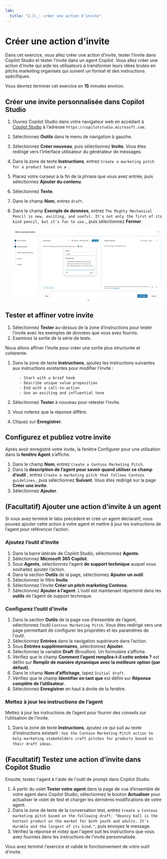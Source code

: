 ```yaml
---
lab:
  title: "2.1\_: créer une action d’invite"
---
```


# Créer une action d’invite

Dans cet exercice, vous allez créer une action d’invite, tester l’invite dans Copilot Studio et tester l’invite dans un agent Copilot. Vous allez créer une action d’invite qui aide les utilisateurs à transformer leurs idées brutes en pitchs marketing organisés qui suivent un format et des instructions spécifiques.

Vous devriez terminer cet exercice en **15** minutes environ.

## Créer une invite personnalisée dans Copilot Studio

1. Ouvrez Copilot Studio dans votre navigateur web en accédant à [Copilot Studio](https://copilotstudio.microsoft.com) à l’adresse `https://copilotstudio.microsoft.com`.
1. Sélectionnez **Outils** dans le menu de navigation à gauche.
1. Sélectionnez **Créer nouveau**, puis sélectionnez **Invite**. Vous êtes redirigé vers l'interface utilisateur du générateur de messages.
1. Dans la zone de texte **Instructions**, entrez `Create a marketing pitch for a product based on a `.
1. Placez votre curseur à la fin de la phrase que vous avez entrée, puis sélectionnez **Ajouter du contenu**.
1. Sélectionnez **Texte**.
1. Dans le champ **Nom**, entrez `draft`.
1.  Dans le champ **Exemple de données**, entrez `The Mighty Mechanical Pencil is new, exciting, and useful. It's not only the first of its kind pencil, but it's fun to use.`, puis sélectionnez **Fermer**.

    ![Capture d’écran de l’interface utilisateur du générateur d’invites dans Copilot Studio montrant une variable d’entrée configurée avec le nom « draft » (brouillon).](../Media/prompt-action-input.png)

## Tester et affiner votre invite

1. Sélectionnez **Tester** au-dessus de la zone d’instructions pour tester l’invite avec les exemples de données que vous avez fournis.
1. Examinez la sortie de la série de tests.

Nous allons affiner l’invite pour créer une sortie plus structurée et cohérente.

1. Dans la zone de texte **Instructions**, ajoutez les instructions suivantes aux instructions existantes pour modifier l’invite :

    ```The pitch should follow the following Contoso guidelines:
       - Start with a brief hook
       - Describe unique value proposition
       - End with a call-to-action
       - Use an exciting and influential tone
    ```

1. Sélectionnez **Tester** à nouveau pour retester l’invite.
1. Vous noterez que la réponse diffère.
1. Cliquez sur **Enregistrer**.

## Configurez et publiez votre invite

Après avoir enregistré votre invite, la fenêtre Configurer pour une utilisation dans la **fenêtre Agent** s’affiche.

1. Dans le champ **Nom**, entrez `Create a Contoso Marketing Pitch`.
1. Dans la **description de l’agent pour savoir quand utiliser ce champ d’outil** , entrez `Create a marketing pitch that follows Contoso guidelines` , puis sélectionnez **Suivant**. Vous êtes redirigé sur la page **Créer une invite**.
1. Sélectionnez **Ajouter**.

## (Facultatif) Ajouter une action d’invite à un agent

Si vous avez terminé le labo précédent et créé un agent déclaratif, vous pouvez ajouter cette action à votre agent et mettre à jour les instructions de l’agent pour référencer l’action.

### Ajoutez l’outil d’invite

1. Dans la barre latérale de Copilot Studio, sélectionnez **Agents**.
1. Sélectionnez **Microsoft 365 Copilot**.
1. Sous **Agents**, sélectionnez l’agent **de support technique** auquel vous souhaitez ajouter l’action.
1. Dans la section **Outils** de la page, sélectionnez **Ajouter un outil**.
1. Sélectionnez le filtre **Invite**.
1. Sélectionnez l’invite **Créer un pitch marketing Contoso**.
1. Sélectionnez **Ajouter à l’agent**. L’outil est maintenant répertorié dans les **outils** de l’agent de support technique.

### Configurez l’outil d’invite

1. Dans la section **Outils** de la page vue d’ensemble de l’agent, sélectionnez l’outil `Contoso Marketing Pitch`. Vous êtes redirigé vers une page permettant de configurer les propriétés et les paramètres de l'outil.
1. Sélectionnez **Entrées** dans la navigation supérieure dans l’action.
1. Sous **Entrées supplémentaires**, sélectionnez **Ajouter**.
1. Sélectionnez la variable **Draft** (Brouillon). Un formulaire s’affiche.
1. Vérifiez que le champ **Comment l’agent remplira-t-il cette entrée ?** est défini sur **Remplir de manière dynamique avec la meilleure option (par défaut)**.
1. Dans le champ **Nom d’affichage**, tapez `Initial draft`.
1. Vérifiez que le champ **Identifier en tant que** est défini sur **Réponse complète de l’utilisateur**.
1. Sélectionnez **Enregistrer** en haut à droite de la fenêtre.

### Mettez à jour les instructions de l’agent

Mettez à jour les instructions de l’agent pour fournir des conseils sur l’utilisation de l’invite.

1. Dans la zone de texte **Instructions**, ajoutez ce qui suit au texte d’instructions existant : `Use the Contoso Marketing Pitch action to help marketing stakeholders craft pitches for products based on their draft ideas.`

## (Facultatif) Testez une action d’invite dans Copilot Studio

Ensuite, testez l'agent à l'aide de l'outil de prompt dans Copilot Studio.

1. À partir du volet **Tester votre agent** dans la page de vue d’ensemble de votre agent dans Copilot Studio, sélectionnez le bouton **Actualiser** pour actualiser le volet de test et charger les dernières modifications de votre agent.
1. Dans la zone de texte de la conversation test, entrez `Create a Contoso marketing pitch based on the following draft: "Bouncy ball is the hottest product on the market for both youth and adults. It's durable and the largest of its kind."`, puis envoyez le message.
1. Vérifiez la réponse et notez que l'agent suit les instructions que vous avez fournies dans les instructions de l'invite personnalisée.

Vous avez terminé l'exercice et validé le fonctionnement de votre outil d'invite.
